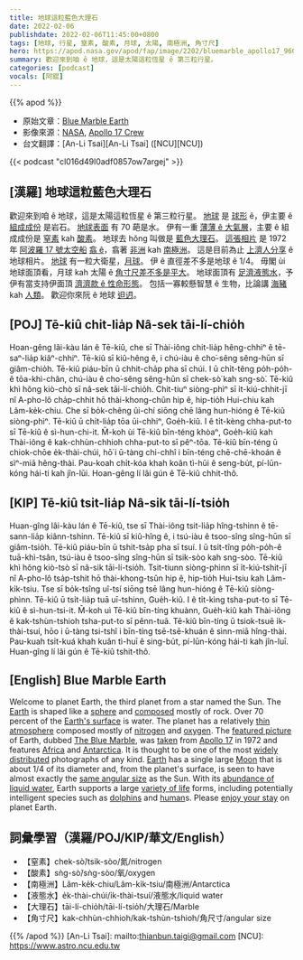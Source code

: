 ```yaml
---
title: 地球這粒藍色大理石
date: 2022-02-06
publishdate: 2022-02-06T11:45:00+0800
tags: [地球, 行星, 窒素, 酸素, 月球, 太陽, 南極洲, 角寸尺]
hero: https://apod.nasa.gov/apod/fap/image/2202/bluemarble_apollo17_960.jpg
summary: 歡迎來到咱 ê 地球，這是太陽這粒恆星 ê 第三粒行星。
categories: [podcast]
vocals: [阿錕]
---
```


{{% apod %}}

- 原始文章：[Blue Marble Earth](https://apod.nasa.gov/apod/ap220206.html)
- 影像來源：[NASA](https://www.nasa.gov/), [Apollo 17 Crew](https://www.nasa.gov/mission_pages/apollo/missions/apollo17.html)
- 台文翻譯：[An-Li Tsai][An-Li Tsai] ([NCU][NCU])

{{< podcast "cl016d49l0adf0857ow7argej" >}}

## [漢羅] 地球這粒藍色大理石
歡迎來到咱 ê 地球，這是太陽這粒恆星 ê 第三粒行星。
[地球][Earth 1] 是 [球形][sphere] ê，伊主要 ê [組成成份][composed] 是岩石。
[地球表面][Earth's surface] 有 70 葩是水。
伊有一重 [薄薄 ê 大氣層][thin atmosphere]，主要 ê 組成成份是 [窒素][nitrogen] kah [酸素][oxygen]。
地球去 hŏng 叫做是 [藍色大理石][The Blue Marble]。
[這張相片][featured picture] 是 1972 年 [阿波羅 17 號太空船][Apollo 17] [翕 ê][taken]，翕著 [非洲][Africa] kah [南極洲][Antarctica]。
這是目前為止 [上濟人分享][widely distributed] ê 地球相片。
[地球][Earth 2] 有一粒大衛星，[月球][Moon]。
伊 ê 直徑差不多是地球 ê 1/4。
毋閣 ùi 地球面頂看，月球 kah 太陽 ê [角寸尺差不多是平大][same angular size]。
地球面頂有 [足濟液態水][abundance of liquid water]，予伊有當支持伊面頂 [濟濟款 ê 性命形態][variety of life]。
包括一寡較懸智慧 ê 生物，比論講 [海豬][dolphins] kah [人類][human]。
歡迎你來阮 ê 地球 [𨑨迌][enjoy your stay]。

## [POJ] Tē-kiû chit-lia̍p Nâ-sek tāi-lí-chio̍h
Hoan-gêng lâi-kàu lán ê Tē-kiû, che sī Thài-iông chit-lia̍p hêng-chhiⁿ ê tē-saⁿ-lia̍p kiâⁿ-chhiⁿ.
Tē-kiû sī kiû-hêng ê, i chú-iàu ê cho͘-sêng sêng-hūn sī giâm-chio̍h.
Tē-kiû piáu-bīn ū chhit-cha̍p pha sī chúi.
I ū chi̍t-têng po̍h-po̍h-ê tōa-khì-chân, chú-iàu ê cho͘-sêng sêng-hūn sī chek-sò͘ kah sng-sò͘.
Tē-kiû khì hŏng kiò-chò sī nâ-sek tāi-lí-chio̍h.
Chit-tiuⁿ siòng-phìⁿ sī i̍t-kiú-chhit-jī nî A-pho-lô cha̍p-chhit hō thài-khong-chûn hip ê, hip-tio̍h Hui-chiu kah Lâm-ke̍k-chiu.
Che sī bo̍k-chêng ûi-chí siōng chē lâng hun-hióng ê Tē-kiû siòng-phìⁿ.
Tē-kiû ū chi̍t-lia̍p tōa ūi-chhiⁿ, Goe̍h-kiû.
I ê ti̍t-kèng chha-put-to sī Tē-kiû ê sì-hun-chi-it.
M̄-koh ùi Tē-kiû bīn-téng khòaⁿ, Goe̍h-kiû kah Thài-iông ê kak-chhùn-chhioh chha-put-to sī pêⁿ-tōa.
Tē-kiû bīn-téng ū chiok-chōe e̍k-thài-chúi, hō͘ i ū-tàng chi-chhî i bīn-téng chē-chē-khoán ê sìⁿ-miā hêng-thài.
Pau-koah chi̍t-kóa khah koân tì-hūi ê seng-bu̍t, pí-lūn-kóng hái-ti kah jîn-lūi.
Hoan-gêng lí lâi gún ê Tē-kiû chhit-thô.

## [KIP] Tē-kiû tsit-lia̍p Nâ-sik tāi-lí-tsio̍h
Huan-gîng lâi-kàu lán ê Tē-kiû, tse sī Thài-iông tsit-lia̍p hîng-tshinn ê tē-sann-lia̍p kiânn-tshinn.
Tē-kiû sī kiû-hîng ê, i tsú-iàu ê tsoo-sîng sîng-hūn sī giâm-tsio̍h.
Tē-kiû piáu-bīn ū tshit-tsa̍p pha sī tsuí.
I ū tsi̍t-tîng po̍h-po̍h-ê tuā-khì-tsân, tsú-iàu ê tsoo-sîng sîng-hūn sī tsik-sòo kah sng-sòo.
Tē-kiû khì hŏng kiò-tsò sī nâ-sik tāi-lí-tsio̍h.
Tsit-tiunn siòng-phìnn sī i̍t-kiú-tshit-jī nî A-pho-lô tsa̍p-tshit hō thài-khong-tsûn hip ê, hip-tio̍h Hui-tsiu kah Lâm-ki̍k-tsiu.
Tse sī bo̍k-tsîng uî-tsí siōng tsē lâng hun-hióng ê Tē-kiû siòng-phìnn.
Tē-kiû ū tsi̍t-lia̍p tuā uī-tshinn, Gue̍h-kiû.
I ê ti̍t-kìng tsha-put-to sī Tē-kiû ê sì-hun-tsi-it.
M̄-koh uì Tē-kiû bīn-tíng khuànn, Gue̍h-kiû kah Thài-iông ê kak-tshùn-tshioh tsha-put-to sī pênn-tuā.
Tē-kiû bīn-tíng ū tsiok-tsuē i̍k-thài-tsuí, hōo i ū-tàng tsi-tshî i bīn-tíng tsē-tsē-khuán ê sìnn-miā hîng-thài.
Pau-kuah tsi̍t-kuá khah kuân tì-huī ê sing-bu̍t, pí-lūn-kóng hái-ti kah jîn-luī.
Huan-gîng lí lâi gún ê Tē-kiû tshit-thô.

## [English] Blue Marble Earth
Welcome to planet Earth, the third planet from a star named the Sun.
The [Earth][Earth 1] is shaped like a [sphere][sphere] and [composed][composed] mostly of rock.
Over 70 percent of the [Earth's surface][Earth's surface] is water.
The planet has a relatively [thin atmosphere][thin atmosphere] composed mostly of [nitrogen][nitrogen] and [oxygen][oxygen].
The [featured picture][featured picture] of Earth, dubbed [The Blue Marble][The Blue Marble], was [taken][taken] from [Apollo 17][Apollo 17] in 1972 and features [Africa][Africa] and [Antarctica][Antarctica].
It is thought to be one of the most [widely distributed][widely distributed] photographs of any kind.
[Earth][Earth 2] has a single large [Moon][Moon] that is about 1/4 of its diameter and, from the planet's surface, is seen to have almost exactly the [same angular size][same angular size] as the Sun.
With its [abundance of liquid water][abundance of liquid water], Earth supports a large [variety of life][variety of life] forms, including potentially intelligent species such as [dolphins][dolphins] and [human][human]s.
Please [enjoy your stay][enjoy your stay] on planet Earth.

## 詞彙學習（漢羅/POJ/KIP/華文/English）
- 【窒素】chek-sò͘/tsik-sòo/氮/nitrogen
- 【酸素】sǹg-sò͘/sǹg-sòo/氧/oxygen
- 【南極洲】Lâm-ke̍k-chiu/Lâm-ki̍k-tsiu/南極洲/Antarctica
- 【液態水】e̍k-thài-chúi/i̍k-thài-tsuí/液態水/liquid water
- 【大理石】tāi-lí-chio̍h/tāi-lí-tsio̍h/大理石/Marble
- 【角寸尺】kak-chhùn-chhioh/kak-tshùn-tshioh/角尺寸/angular size


{{% /apod %}}
[An-Li Tsai]: mailto:thianbun.taigi@gmail.com
[NCU]: https://www.astro.ncu.edu.tw

[Earth 1]:https://solarsystem.nasa.gov/planets/earth/in-depth/
[sphere]:https://www.geogebra.org/m/gsXuhRrs
[composed]:https://en.wikipedia.org/wiki/Earth#Chemical_composition
[Earth's surface]:https://www.usgs.gov/special-topics/water-science-school/science/how-much-water-there-earth
[thin atmosphere]:https://www.nasa.gov/multimedia/imagegallery/image_feature_1529.html
[nitrogen]:https://periodic.lanl.gov/7.shtml
[oxygen]:https://periodic.lanl.gov/8.shtml
[featured picture]:https://www.nasa.gov/content/blue-marble-image-of-the-earth-from-apollo-17
[The Blue Marble]:https://en.wikipedia.org/wiki/The_Blue_Marble
[taken]:https://apolloinrealtime.org/17/?t=005:49:47
[Apollo 17]:https://solarsystem.nasa.gov/missions/apollo-17/in-depth/
[Africa]:https://en.wikipedia.org/wiki/Africa
[Antarctica]:https://en.wikipedia.org/wiki/Antarctica
[widely distributed]:https://earthobservatory.nasa.gov/features/BlueMarble/BlueMarble_history.php
[Earth 2]:https://earthobservatory.nasa.gov/features/earth-book-2019
[Moon]:https://solarsystem.nasa.gov/moons/earths-moon/overview/
[same angular size]:https://apod.nasa.gov/apod/ap160501.html
[abundance of liquid water]:https://apod.nasa.gov/apod/ap160911.html
[variety of life]:https://science.nasa.gov/solar-system/big-questions/how-did-life-begin-and-evolve-earth-and-has-it-evolved-elsewhere-solar-system
[dolphins]:https://us.whales.org/whales-dolphins/how-intelligent-are-whales-and-dolphins/
[human]:https://apod.nasa.gov/apod/ap190818.html
[enjoy your stay]:https://www.jwj.org/wp-content/uploads/2015/01/happy-kitten-kittens-5890512-1600-12001-1024x768.jpg
